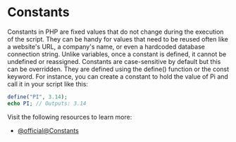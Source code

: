# Constants

Constants in PHP are fixed values that do not change during the execution of the script. They can be handy for values that need to be reused often like a website's URL, a company's name, or even a hardcoded database connection string. Unlike variables, once a constant is defined, it cannot be undefined or reassigned. Constants are case-sensitive by default but this can be overridden. They are defined using the define() function or the const keyword. For instance, you can create a constant to hold the value of Pi and call it in your script like this:

```php
define("PI", 3.14);
echo PI; // Outputs: 3.14
```

Visit the following resources to learn more:

- [@official@Constants](https://www.php.net/manual/en/language.constants.php)
